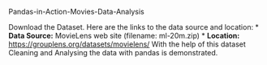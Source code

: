 Pandas-in-Action-Movies-Data-Analysis

Download the Dataset.  Here are the links to the data source and location: * **Data Source:** MovieLens web site (filename: ml-20m.zip) * **Location:** https://grouplens.org/datasets/movielens/
With the help of this dataset Cleaning and Analysing the data with pandas is demonstrated.
